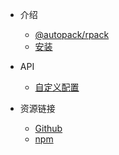 - 介绍
  - [@autopack/rpack]()
  - [安装](installation.md)

- API
  - [自定义配置](api/methods.md)

- 资源链接
  - [Github](https://github.com/YanPanMichael/@autopack/rpack)
  - [npm](https://www.npmjs.com/package/@autopack/rpack)
